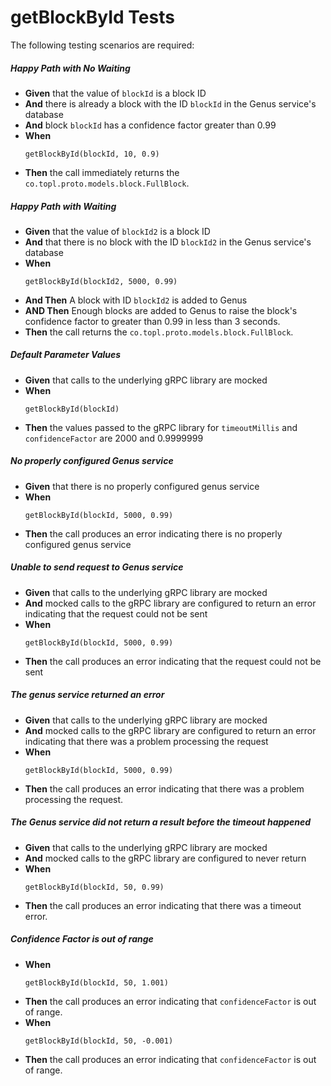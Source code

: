 # getBlockById Tests

The following testing scenarios are required:

##### Happy Path with No Waiting

* **Given** that the value of `blockId` is a block ID
* **And** there is already a block with the ID `blockId` in the Genus service's database
* **And** block `blockId` has a confidence factor greater than 0.99
* **When**
    ```
    getBlockById(blockId, 10, 0.9)
    ```
* **Then** the call immediately returns the `co.topl.proto.models.block.FullBlock`.

##### Happy Path with Waiting

* **Given** that the value of `blockId2` is a block ID
* **And** that there is no block with the ID `blockId2` in the Genus service's database
* **When**
    ```
    getBlockById(blockId2, 5000, 0.99)
    ```
* **And Then** A block with ID `blockId2` is added to Genus
* **AND Then** Enough blocks are added to Genus to raise the block's confidence factor to greater than 0.99 in
  less than 3 seconds.
* **Then** the call returns the `co.topl.proto.models.block.FullBlock`.

##### Default Parameter Values

* **Given** that calls to the underlying gRPC library are mocked
* **When**
    ```
    getBlockById(blockId)
    ```
* **Then** the values passed to the gRPC library for `timeoutMillis` and `confidenceFactor` are 2000 and 0.9999999

##### No properly configured Genus service

* **Given** that there is no properly configured genus service
* **When**
    ```
    getBlockById(blockId, 5000, 0.99)
    ```
* **Then** the call produces an error indicating there is no properly configured genus service

##### Unable to send request to Genus service

* **Given** that calls to the underlying gRPC library are mocked
* **And** mocked calls to the gRPC library are configured to return an error indicating that the request could not be
  sent
* **When**
    ```
    getBlockById(blockId, 5000, 0.99)
    ```
* **Then** the call produces an error indicating that the request could not be sent

##### The genus service returned an error

* **Given** that calls to the underlying gRPC library are mocked
* **And** mocked calls to the gRPC library are configured to return an error indicating that there was a problem
  processing the request
* **When**
    ```
    getBlockById(blockId, 5000, 0.99)
    ```
* **Then** the call produces an error indicating that there was a problem processing the request.

##### The Genus service did not return a result before the timeout happened

* **Given** that calls to the underlying gRPC library are mocked
* **And** mocked calls to the gRPC library are configured to never return
* **When**
    ```
    getBlockById(blockId, 50, 0.99)
    ```
* **Then** the call produces an error indicating that there was a timeout error.

##### Confidence Factor is out of range

* **When**
    ```
    getBlockById(blockId, 50, 1.001)
    ```
* **Then** the call produces an error indicating that `confidenceFactor` is out of range.
* **When**
    ```
    getBlockById(blockId, 50, -0.001)
    ```
* **Then** the call produces an error indicating that `confidenceFactor` is out of range.
